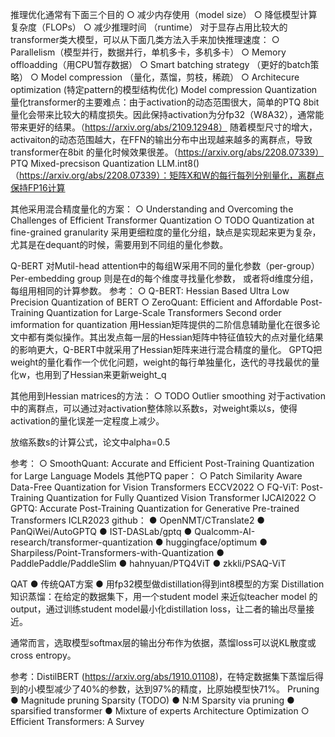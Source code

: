 推理优化通常有下面三个目的
  ○ 减少内存使用（model size）
  ○ 降低模型计算复杂度（FLOPs）
  ○ 减少推理时间 （runtime）
对于显存占用比较大的transformer类大模型，可以从下面几类方法入手来加快推理速度：
  ○ Parallelism（模型并行，数据并行，单机多卡，多机多卡）
  ○ Memory offloadding（用CPU暂存数据）
  ○ Smart batching strategy （更好的batch策略）
  ○ Model compression （量化，蒸馏，剪枝，稀疏）
  ○ Architecure optimization (特定pattern的模型结构优化)
Model compression
Quantization
量化transformer的主要难点：由于activation的动态范围很大，简单的PTQ 8bit量化会带来比较大的精度损失。因此保持activation为分fp32（W8A32），通常能带来更好的结果。（https://arxiv.org/abs/2109.12948）
随着模型尺寸的增大，activaiton的动态范围越大，在FFN的输出分布中出现越来越多的离群点，导致transformer在8bit 的量化时候效果很差。（https://arxiv.org/abs/2208.07339）
PTQ
Mixed-precsison Quantization
LLM.int8() （https://arxiv.org/abs/2208.07339）：矩阵X和W的每行每列分别量化，离群点保持FP16计算

其他采用混合精度量化的方案：
  ○ Understanding and Overcoming the Challenges of Efficient Transformer Quantization
  ○ TODO
Quantization at fine-grained granularity
采用更细粒度的量化分组，缺点是实现起来更为复杂，尤其是在dequant的时候，需要用到不同组的量化参数。

Q-BERT 对Mutil-head attention中的每组W采用不同的量化参数（per-group）
Per-embedding group 则是在d的每个维度寻找量化参数， 或者将d维度分组，每组用相同的计算参数。
参考：
  ○ Q-BERT: Hessian Based Ultra Low Precision Quantization of BERT
  ○ ZeroQuant: Efficient and Affordable Post-Training Quantization for Large-Scale Transformers
Second order imformation for quantization
用Hessian矩阵提供的二阶信息辅助量化在很多论文中都有类似操作。其出发点每一层的Hessian矩阵中特征值较大的点对量化结果的影响更大，Q-BERT中就采用了Hessian矩阵来进行混合精度的量化。
GPTQ把weight的量化看作一个优化问题，weight的每行单独量化，迭代的寻找最优的量化w，也用到了Hessian来更新weight_q

其他用到Hessian matrices的方法：
  ○ TODO
Outlier smoothing
对于activation中的离群点，可以通过对activation整体除以系数s，对weight乘以s，使得activation的量化误差一定程度上减少。

放缩系数s的计算公式，论文中alpha=0.5


参考：
  ○ SmoothQuant: Accurate and Efficient Post-Training Quantization for Large Language Models
其他PTQ
paper：
  ○ Patch Similarity Aware Data-Free Quantization for Vision Transformers ECCV2022
  ○ FQ-ViT: Post-Training Quantization for Fully Quantized Vision Transformer IJCAI2022
  ○ GPTQ: Accurate Post-Training Quantization for Generative Pre-trained Transformers ICLR2023
github：
● OpenNMT/CTranslate2
● PanQiWei/AutoGPTQ
● IST-DASLab/gptq
● Qualcomm-AI-research/transformer-quantization
● huggingface/optimum
● Sharpiless/Point-Transformers-with-Quantization
● PaddlePaddle/PaddleSlim
● hahnyuan/PTQ4ViT
● zkkli/PSAQ-ViT


QAT
● 传统QAT方案
● 用fp32模型做distillation得到int8模型的方案
Distillation
知识蒸馏：在给定的数据集下，用一个student model 来近似teacher model 的output，通过训练student model最小化distillation loss，让二者的输出尽量接近。

通常而言，选取模型softmax层的输出分布作为依据，蒸馏loss可以说KL散度或cross entropy。

参考：DistilBERT (https://arxiv.org/abs/1910.01108)，在特定数据集下蒸馏后得到的小模型减少了40%的参数，达到97%的精度，比原始模型快71%。
Pruning
● Magnitude pruning
Sparsity (TODO)	
● N:M Sparsity via pruning
● sparsified transformer 
● Mixture of experts
Architecture Optimization
  ○ Efficient Transformers: A Survey



